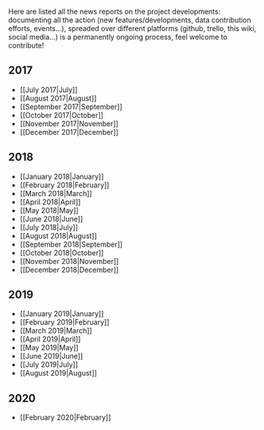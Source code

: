 <!-- LANG:EN, title="News"-->
Here are listed all the news reports on the project developments: documenting all the action (new features/developments, data contribution efforts, events...), spreaded over different platforms (github, trello, this wiki, social media...) is a permanently ongoing process, feel welcome to contribute!
## 2017
* [[July 2017|July]]
* [[August 2017|August]]
* [[September 2017|September]]
* [[October 2017|October]]
* [[November 2017|November]]
* [[December 2017|December]]

## 2018
* [[January 2018|January]]
* [[February 2018|February]]
* [[March 2018|March]]
* [[April 2018|April]]
* [[May 2018|May]]
* [[June 2018|June]]
* [[July 2018|July]]
* [[August 2018|August]]
* [[September 2018|September]]
* [[October 2018|October]]
* [[November 2018|November]]
* [[December 2018|December]]

## 2019
* [[January 2019|January]]
* [[February 2019|February]]
* [[March 2019|March]]
* [[April 2019|April]]
* [[May 2019|May]]
* [[June 2019|June]]
* [[July 2019|July]]
* [[August 2019|August]]

## 2020
* [[February 2020|February]]